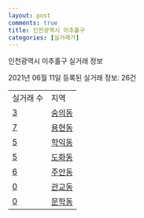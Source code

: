 ```yaml
---
layout: post
comments: true
title: 인천광역시 미추홀구
categories: [실거래가]
---
```


인천광역시 미추홀구 실거래 정보

2021년 06월 11일 등록된 실거래 정보: 26건


<table>
  <tr>
    <td>실거래 수</td>
    <td>지역</td>
  </tr>

  
  <tr>
    <td><a href="2817710100.html">3</a></td>
    <td><a href="2817710100.html">숭의동</a></td>
  </tr>
    

  <tr>
    <td><a href="2817710200.html">7</a></td>
    <td><a href="2817710200.html">용현동</a></td>
  </tr>
    

  <tr>
    <td><a href="2817710300.html">5</a></td>
    <td><a href="2817710300.html">학익동</a></td>
  </tr>
    

  <tr>
    <td><a href="2817710400.html">5</a></td>
    <td><a href="2817710400.html">도화동</a></td>
  </tr>
    

  <tr>
    <td><a href="2817710500.html">6</a></td>
    <td><a href="2817710500.html">주안동</a></td>
  </tr>
    

  <tr>
    <td><a href="2817710600.html">0</a></td>
    <td><a href="2817710600.html">관교동</a></td>
  </tr>
    

  <tr>
    <td><a href="2817710700.html">0</a></td>
    <td><a href="2817710700.html">문학동</a></td>
  </tr>
    


</table>
    